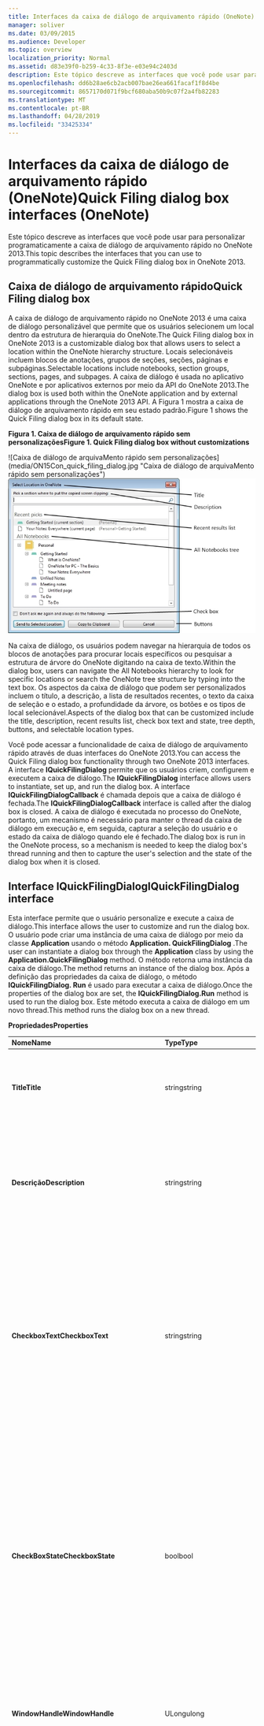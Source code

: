 ```yaml
---
title: Interfaces da caixa de diálogo de arquivamento rápido (OneNote)
manager: soliver
ms.date: 03/09/2015
ms.audience: Developer
ms.topic: overview
localization_priority: Normal
ms.assetid: d83e39f0-b259-4c33-8f3e-e03e94c2403d
description: Este tópico descreve as interfaces que você pode usar para personalizar programaticamente a caixa de diálogo de arquivamento rápido no OneNote 2013.
ms.openlocfilehash: dd6b28ae6cb2acb007bae26ea661facaf1f8d4be
ms.sourcegitcommit: 8657170d071f9bcf680aba50b9c07f2a4fb82283
ms.translationtype: MT
ms.contentlocale: pt-BR
ms.lasthandoff: 04/28/2019
ms.locfileid: "33425334"
---
```

# <a name="quick-filing-dialog-box-interfaces-onenote"></a><span data-ttu-id="069a2-103">Interfaces da caixa de diálogo de arquivamento rápido (OneNote)</span><span class="sxs-lookup"><span data-stu-id="069a2-103">Quick Filing dialog box interfaces (OneNote)</span></span>

<span data-ttu-id="069a2-104">Este tópico descreve as interfaces que você pode usar para personalizar programaticamente a caixa de diálogo de arquivamento rápido no OneNote 2013.</span><span class="sxs-lookup"><span data-stu-id="069a2-104">This topic describes the interfaces that you can use to programmatically customize the Quick Filing dialog box in OneNote 2013.</span></span>
  
## <a name="quick-filing-dialog-box"></a><span data-ttu-id="069a2-105">Caixa de diálogo de arquivamento rápido</span><span class="sxs-lookup"><span data-stu-id="069a2-105">Quick Filing dialog box</span></span>

<span data-ttu-id="069a2-106">A caixa de diálogo de arquivamento rápido no OneNote 2013 é uma caixa de diálogo personalizável que permite que os usuários selecionem um local dentro da estrutura de hierarquia do OneNote.</span><span class="sxs-lookup"><span data-stu-id="069a2-106">The Quick Filing dialog box in OneNote 2013 is a customizable dialog box that allows users to select a location within the OneNote hierarchy structure.</span></span> <span data-ttu-id="069a2-107">Locais selecionáveis incluem blocos de anotações, grupos de seções, seções, páginas e subpáginas.</span><span class="sxs-lookup"><span data-stu-id="069a2-107">Selectable locations include notebooks, section groups, sections, pages, and subpages.</span></span> <span data-ttu-id="069a2-108">A caixa de diálogo é usada no aplicativo OneNote e por aplicativos externos por meio da API do OneNote 2013.</span><span class="sxs-lookup"><span data-stu-id="069a2-108">The dialog box is used both within the OneNote application and by external applications through the OneNote 2013 API.</span></span> <span data-ttu-id="069a2-109">A Figura 1 mostra a caixa de diálogo de arquivamento rápido em seu estado padrão.</span><span class="sxs-lookup"><span data-stu-id="069a2-109">Figure 1 shows the Quick Filing dialog box in its default state.</span></span>
  
<span data-ttu-id="069a2-110">**Figura 1. Caixa de diálogo de arquivamento rápido sem personalizações**</span><span class="sxs-lookup"><span data-stu-id="069a2-110">**Figure 1. Quick Filing dialog box without customizations**</span></span>

<span data-ttu-id="069a2-111">![Caixa de diálogo de arquivaMento rápido sem personalizações] (media/ON15Con_quick_filing_dialog.jpg "Caixa de diálogo de arquivaMento rápido sem personalizações")</span><span class="sxs-lookup"><span data-stu-id="069a2-111">![Quick Filing dialog box without customizations](media/ON15Con_quick_filing_dialog.jpg "Quick Filing dialog box without customizations")</span></span>
  
<span data-ttu-id="069a2-112">Na caixa de diálogo, os usuários podem navegar na hierarquia de todos os blocos de anotações para procurar locais específicos ou pesquisar a estrutura de árvore do OneNote digitando na caixa de texto.</span><span class="sxs-lookup"><span data-stu-id="069a2-112">Within the dialog box, users can navigate the All Notebooks hierarchy to look for specific locations or search the OneNote tree structure by typing into the text box.</span></span> <span data-ttu-id="069a2-113">Os aspectos da caixa de diálogo que podem ser personalizados incluem o título, a descrição, a lista de resultados recentes, o texto da caixa de seleção e o estado, a profundidade da árvore, os botões e os tipos de local selecionável.</span><span class="sxs-lookup"><span data-stu-id="069a2-113">Aspects of the dialog box that can be customized include the title, description, recent results list, check box text and state, tree depth, buttons, and selectable location types.</span></span>

<span data-ttu-id="069a2-114">Você pode acessar a funcionalidade de caixa de diálogo de arquivamento rápido através de duas interfaces do OneNote 2013.</span><span class="sxs-lookup"><span data-stu-id="069a2-114">You can access the Quick Filing dialog box functionality through two OneNote 2013 interfaces.</span></span> <span data-ttu-id="069a2-115">A interface **IQuickFilingDialog** permite que os usuários criem, configurem e executem a caixa de diálogo.</span><span class="sxs-lookup"><span data-stu-id="069a2-115">The **IQuickFilingDialog** interface allows users to instantiate, set up, and run the dialog box.</span></span> <span data-ttu-id="069a2-116">A interface **IQuickFilingDialogCallback** é chamada depois que a caixa de diálogo é fechada.</span><span class="sxs-lookup"><span data-stu-id="069a2-116">The **IQuickFilingDialogCallback** interface is called after the dialog box is closed.</span></span> <span data-ttu-id="069a2-117">A caixa de diálogo é executada no processo do OneNote, portanto, um mecanismo é necessário para manter o thread da caixa de diálogo em execução e, em seguida, capturar a seleção do usuário e o estado da caixa de diálogo quando ele é fechado.</span><span class="sxs-lookup"><span data-stu-id="069a2-117">The dialog box is run in the OneNote process, so a mechanism is needed to keep the dialog box's thread running and then to capture the user's selection and the state of the dialog box when it is closed.</span></span> 
  
## <a name="iquickfilingdialog-interface"></a><span data-ttu-id="069a2-118">Interface IQuickFilingDialog</span><span class="sxs-lookup"><span data-stu-id="069a2-118">IQuickFilingDialog interface</span></span>
<span data-ttu-id="069a2-119"><a name="odc_IQuickFilingDialog"> </a></span><span class="sxs-lookup"><span data-stu-id="069a2-119"></span></span>

<span data-ttu-id="069a2-120">Esta interface permite que o usuário personalize e execute a caixa de diálogo.</span><span class="sxs-lookup"><span data-stu-id="069a2-120">This interface allows the user to customize and run the dialog box.</span></span> <span data-ttu-id="069a2-121">O usuário pode criar uma instância de uma caixa de diálogo por meio da classe **Application** usando o método **Application. QuickFilingDialog** .</span><span class="sxs-lookup"><span data-stu-id="069a2-121">The user can instantiate a dialog box through the **Application** class by using the **Application.QuickFilingDialog** method.</span></span> <span data-ttu-id="069a2-122">O método retorna uma instância da caixa de diálogo.</span><span class="sxs-lookup"><span data-stu-id="069a2-122">The method returns an instance of the dialog box.</span></span> <span data-ttu-id="069a2-123">Após a definição das propriedades da caixa de diálogo, o método **IQuickFilingDialog. Run** é usado para executar a caixa de diálogo.</span><span class="sxs-lookup"><span data-stu-id="069a2-123">Once the properties of the dialog box are set, the **IQuickFilingDialog.Run** method is used to run the dialog box.</span></span> <span data-ttu-id="069a2-124">Este método executa a caixa de diálogo em um novo thread.</span><span class="sxs-lookup"><span data-stu-id="069a2-124">This method runs the dialog box on a new thread.</span></span> 
  
<span data-ttu-id="069a2-125">**Propriedades**</span><span class="sxs-lookup"><span data-stu-id="069a2-125">**Properties**</span></span>

|<span data-ttu-id="069a2-126">**Nome**</span><span class="sxs-lookup"><span data-stu-id="069a2-126">**Name**</span></span>|<span data-ttu-id="069a2-127">**Type**</span><span class="sxs-lookup"><span data-stu-id="069a2-127">**Type**</span></span>|<span data-ttu-id="069a2-128">**Descrição**</span><span class="sxs-lookup"><span data-stu-id="069a2-128">**Description**</span></span>|
|:-----|:-----|:-----|
|<span data-ttu-id="069a2-129">**Title**</span><span class="sxs-lookup"><span data-stu-id="069a2-129">**Title**</span></span> <br/> |<span data-ttu-id="069a2-130">string</span><span class="sxs-lookup"><span data-stu-id="069a2-130">string</span></span>  <br/> |<span data-ttu-id="069a2-131">Obtém ou define o texto do título que aparece na barra de título da janela da caixa de diálogo.</span><span class="sxs-lookup"><span data-stu-id="069a2-131">Gets or sets the title text that appears in the title bar of the dialog box window.</span></span>  <br/> |
|<span data-ttu-id="069a2-132">**Descrição**</span><span class="sxs-lookup"><span data-stu-id="069a2-132">**Description**</span></span> <br/> |<span data-ttu-id="069a2-133">string</span><span class="sxs-lookup"><span data-stu-id="069a2-133">string</span></span>  <br/> |<span data-ttu-id="069a2-134">Obtém ou define a descrição do texto para instruir o usuário sobre o que selecionar.</span><span class="sxs-lookup"><span data-stu-id="069a2-134">Gets or sets the text description to instruct the user about what to select.</span></span> <span data-ttu-id="069a2-135">Esse valor pode ser texto de várias linhas.</span><span class="sxs-lookup"><span data-stu-id="069a2-135">This value can be multiple-line text.</span></span>  <br/> |
|<span data-ttu-id="069a2-136">**CheckboxText**</span><span class="sxs-lookup"><span data-stu-id="069a2-136">**CheckboxText**</span></span> <br/> |<span data-ttu-id="069a2-137">string</span><span class="sxs-lookup"><span data-stu-id="069a2-137">string</span></span>  <br/> |<span data-ttu-id="069a2-138">Obtém ou define o texto que segue a caixa de seleção.</span><span class="sxs-lookup"><span data-stu-id="069a2-138">Gets or sets the text that follows the check box.</span></span> <span data-ttu-id="069a2-139">Se esse valor for definido como uma cadeia de caracteres não vazia, uma caixa de seleção aparecerá na caixa de diálogo.</span><span class="sxs-lookup"><span data-stu-id="069a2-139">If this value is set to a non-empty string, a check box appears in the dialog box.</span></span> <span data-ttu-id="069a2-140">Se o valor for uma sequência de caracteres vazia, nenhuma caixa de seleção será exibida.</span><span class="sxs-lookup"><span data-stu-id="069a2-140">If the value is an empty string, no check box appears.</span></span>  <br/> |
|<span data-ttu-id="069a2-141">**CheckBoxState**</span><span class="sxs-lookup"><span data-stu-id="069a2-141">**CheckboxState**</span></span> <br/> |<span data-ttu-id="069a2-142">bool</span><span class="sxs-lookup"><span data-stu-id="069a2-142">bool</span></span>  <br/> |<span data-ttu-id="069a2-143">Obtém ou define o estado da caixa de seleção.</span><span class="sxs-lookup"><span data-stu-id="069a2-143">Gets or sets the state of the check box.</span></span> <span data-ttu-id="069a2-144">Se value for definido como **false**, a caixa de seleção será desmarcada quando a caixa de diálogo for iniciada.</span><span class="sxs-lookup"><span data-stu-id="069a2-144">If value is set to **false**, the check box is cleared when the dialog box is started.</span></span> <span data-ttu-id="069a2-145">Se o valor for definido como **true**, a caixa de seleção será marcada quando a caixa de diálogo for iniciada, desde que **CheckBoxText** seja uma cadeia de caracteres não vazia.</span><span class="sxs-lookup"><span data-stu-id="069a2-145">If the value is set to **true**, the check box is selected when the dialog box is started as long as **CheckboxText** is a non-empty string.</span></span>  <br/> |
|<span data-ttu-id="069a2-146">**WindowHandle**</span><span class="sxs-lookup"><span data-stu-id="069a2-146">**WindowHandle**</span></span> <br/> |<span data-ttu-id="069a2-147">ULong</span><span class="sxs-lookup"><span data-stu-id="069a2-147">ulong</span></span>  <br/> |<span data-ttu-id="069a2-148">Obtém a ID de identificador da janela da caixa de diálogo de arquivamento rápido.</span><span class="sxs-lookup"><span data-stu-id="069a2-148">Gets the handle ID of the Quick Filing dialog box window.</span></span>  <br/> |
|<span data-ttu-id="069a2-149">**TreeDepth**</span><span class="sxs-lookup"><span data-stu-id="069a2-149">**TreeDepth**</span></span> <br/> |<span data-ttu-id="069a2-150">**Hierarchyelement**</span><span class="sxs-lookup"><span data-stu-id="069a2-150">**HierarchyElement**</span></span> <br/> |<span data-ttu-id="069a2-151">Obtém ou define a profundidade da árvore do OneNote que deve ser exibida na seção todos os blocos de anotações.</span><span class="sxs-lookup"><span data-stu-id="069a2-151">Gets or sets how deep the OneNote tree should be displayed in the All Notebooks section.</span></span> <span data-ttu-id="069a2-152">Por padrão, a árvore é exibida até as seções.</span><span class="sxs-lookup"><span data-stu-id="069a2-152">By default, the tree is displayed up to the sections.</span></span> <span data-ttu-id="069a2-153">Essa propriedade não afeta o tipo de elementos que podem ser selecionados.</span><span class="sxs-lookup"><span data-stu-id="069a2-153">This property does not affect what type of elements can be selected.</span></span>  <br/> <span data-ttu-id="069a2-154">Se **TreeDepth** estiver definido como um elemento inferior na hierarquia do OneNote do que pode ser selecionado por qualquer um dos botões, a profundidade da árvore exibida será o elemento selecionável mais baixo possível.</span><span class="sxs-lookup"><span data-stu-id="069a2-154">If **TreeDepth** is set to an element lower in the OneNote hierarchy than can be selected by any of the buttons, the displayed tree depth will be the lowest possible selectable element.</span></span> <span data-ttu-id="069a2-155">Ou seja, se a profundidade da árvore for definida para ser exibida para a página, mas o elemento selecionável mais baixo for uma seção, a árvore será exibida para baixo para as seções.</span><span class="sxs-lookup"><span data-stu-id="069a2-155">That is, if tree depth is set to display down to pages, but the lowest selectable element is a section, the tree is displayed down to sections.</span></span>  <br/> |
|<span data-ttu-id="069a2-156">**ParentWindowHandle**</span><span class="sxs-lookup"><span data-stu-id="069a2-156">**ParentWindowHandle**</span></span> <br/> |<span data-ttu-id="069a2-157">ULong</span><span class="sxs-lookup"><span data-stu-id="069a2-157">ulong</span></span>  <br/> |<span data-ttu-id="069a2-158">Obtém ou define a ID de identificador da janela pai da caixa de diálogo.</span><span class="sxs-lookup"><span data-stu-id="069a2-158">Gets or sets the handle ID of the parent window of the dialog box.</span></span> <span data-ttu-id="069a2-159">Se essa propriedade for definida, a caixa de diálogo de arquivamento rápido será modal para a janela pai atribuída quando a caixa de diálogo for aberta.</span><span class="sxs-lookup"><span data-stu-id="069a2-159">If this property is set, the Quick Filing dialog box will be modal to the assigned parent window when the dialog box opens.</span></span> <span data-ttu-id="069a2-160">Ou seja, um usuário não poderá acessar a janela pai até que a caixa de diálogo de arquivamento rápido seja fechada.</span><span class="sxs-lookup"><span data-stu-id="069a2-160">That is, a user will not be able to access the parent window until the Quick Filing dialog box is closed.</span></span>  <br/> |
|<span data-ttu-id="069a2-161">**Posição**</span><span class="sxs-lookup"><span data-stu-id="069a2-161">**Position**</span></span> <br/> |<span data-ttu-id="069a2-162">tagPOINT</span><span class="sxs-lookup"><span data-stu-id="069a2-162">tagPOINT</span></span>  <br/> |<span data-ttu-id="069a2-163">Obtém ou define a posição da janela em relação à tela.</span><span class="sxs-lookup"><span data-stu-id="069a2-163">Gets or sets the position of the window in relation to the screen.</span></span> <span data-ttu-id="069a2-164">Por padrão, a caixa de diálogo aparece no meio da janela pai ou na área de trabalho.</span><span class="sxs-lookup"><span data-stu-id="069a2-164">By default, the dialog box appears in the middle of the parent window or the desktop.</span></span>  <br/> |
|<span data-ttu-id="069a2-165">**SelectedItem**</span><span class="sxs-lookup"><span data-stu-id="069a2-165">**SelectedItem**</span></span> <br/> |<span data-ttu-id="069a2-166">string</span><span class="sxs-lookup"><span data-stu-id="069a2-166">string</span></span>  <br/> |<span data-ttu-id="069a2-167">Obtém a ID de objeto do local do OneNote selecionado pelo usuário quando a caixa de diálogo é fechada.</span><span class="sxs-lookup"><span data-stu-id="069a2-167">Gets the object ID of the OneNote location selected by the user when the dialog box is closed.</span></span> <span data-ttu-id="069a2-168">Se o usuário clicar no botão **Cancelar** , o objeto será definido como nulo.</span><span class="sxs-lookup"><span data-stu-id="069a2-168">If the user clicks the **Cancel** button, the object is set to null.</span></span>  <br/> |
|<span data-ttu-id="069a2-169">**PressedButton**</span><span class="sxs-lookup"><span data-stu-id="069a2-169">**PressedButton**</span></span> <br/> |<span data-ttu-id="069a2-170">ULong</span><span class="sxs-lookup"><span data-stu-id="069a2-170">ulong</span></span>  <br/> |<span data-ttu-id="069a2-171">Obtém qual botão foi clicado quando a caixa de diálogo foi fechada.</span><span class="sxs-lookup"><span data-stu-id="069a2-171">Gets which button was clicked when the dialog box was closed.</span></span> <span data-ttu-id="069a2-172">Se o botão **Cancelar** foi clicado, essa propriedade retornará um valor de-1.</span><span class="sxs-lookup"><span data-stu-id="069a2-172">If the **Cancel** button was clicked, this property returns a value of -1.</span></span> <span data-ttu-id="069a2-173">Todos os outros botões são atribuídos valores inteiros de 0, incrementados por 1 para cada botão adicionado à caixa de diálogo.</span><span class="sxs-lookup"><span data-stu-id="069a2-173">All other buttons are assigned integer values from 0, incremented by 1 for each button added to the dialog box.</span></span> <span data-ttu-id="069a2-174">O valor inteiro do botão **OK** padrão é 0.</span><span class="sxs-lookup"><span data-stu-id="069a2-174">The integer value of the default **OK** button is 0.</span></span>  <br/> |
   
### <a name="methods"></a><span data-ttu-id="069a2-175">Métodos</span><span class="sxs-lookup"><span data-stu-id="069a2-175">Methods</span></span>

<span data-ttu-id="069a2-176">**SetRecentResults**</span><span class="sxs-lookup"><span data-stu-id="069a2-176">**SetRecentResults**</span></span>

|||
|:-----|:-----|
|<span data-ttu-id="069a2-177">**Descrição**</span><span class="sxs-lookup"><span data-stu-id="069a2-177">**Description**</span></span> <br/> |<span data-ttu-id="069a2-178">Define o que a lista de resultados recentes será exibida na caixa de diálogo de arquivamento rápido e indica se inclui alguns locais especiais de arquivamento na lista.</span><span class="sxs-lookup"><span data-stu-id="069a2-178">Sets what recent result list will be displayed in the Quick Filing dialog box, and indicates whether to include some special filing locations in the list.</span></span> <span data-ttu-id="069a2-179">Os usuários podem selecionar uma lista de resultados recente da enumeração [RecentResultType](enumerations-onenote-developer-reference.md#odc_RecentResultType) .</span><span class="sxs-lookup"><span data-stu-id="069a2-179">Users can select a recent result list from the [RecentResultType](enumerations-onenote-developer-reference.md#odc_RecentResultType) enumeration.</span></span> <span data-ttu-id="069a2-180">Os usuários também podem optar por adicionar as seguintes opções à lista: seção atual, página atual ou anotações não arquivadas.</span><span class="sxs-lookup"><span data-stu-id="069a2-180">Users can also choose to add the following options to the list: Current Section, Current Page, or Unfiled Notes.</span></span> <span data-ttu-id="069a2-181">Se **RecentResultType. rrtNone** for selecionado, nenhuma lista de resultados recentes será mostrada.</span><span class="sxs-lookup"><span data-stu-id="069a2-181">If **RecentResultType.rrtNone** is selected, no recent result list is shown.</span></span>  <br/> |
|<span data-ttu-id="069a2-182">**Sintaxe**</span><span class="sxs-lookup"><span data-stu-id="069a2-182">**Syntax**</span></span> <br/> | `HRESULT SetRecentResults (`<br/>`[in]RecentResultType recentResults,`<br/>`[in]VARIANT_BOOL fShowCurrentSection,`<br/>`[in]VARIANT_BOOL fShowCurrentPage,`<br/>`[in]VARIANT_BOOL fShowUnfiledNotes);` <br/> |
|<span data-ttu-id="069a2-183">**Parâmetros**</span><span class="sxs-lookup"><span data-stu-id="069a2-183">**Parameters**</span></span> <br/> | <span data-ttu-id="069a2-184">_recentResults_ &ndash; Um objeto do tipo **RecentResultType** que indica qual lista de resultados recentes, se houver, deve ser exibida.</span><span class="sxs-lookup"><span data-stu-id="069a2-184">_recentResults_ &ndash; An object of type **RecentResultType** that indicates which recent result list, if any, should appear.</span></span> <span data-ttu-id="069a2-185">Se **rrtNone** for selecionado, nenhuma lista de resultados recentes aparecerá na caixa de diálogo.</span><span class="sxs-lookup"><span data-stu-id="069a2-185">If **rrtNone** is selected, no recent result list appears in the dialog box.</span></span><br/><br/>  <span data-ttu-id="069a2-186">_fShowCurrentSection_ &ndash; Um valor Boolean que indica se a seção atual deve ser incluída na lista de resultados recentes.</span><span class="sxs-lookup"><span data-stu-id="069a2-186">_fShowCurrentSection_ &ndash; A Boolean value that indicates whether the current section should be included in the recent result list.</span></span><br/><br/>  <span data-ttu-id="069a2-187">_fShowCurrentPage_ &ndash; Um valor Boolean que indica se a página atual deve ser incluída na lista de resultados recentes.</span><span class="sxs-lookup"><span data-stu-id="069a2-187">_fShowCurrentPage_ &ndash; A Boolean value that indicates whether the current page should be included in the recent result list.</span></span><br/><br/>  <span data-ttu-id="069a2-188">_fShowUnfiledNotes_ &ndash; Um valor Boolean que indica se a seção anotações não arquivadas deve ser incluída na lista de resultados recentes.</span><span class="sxs-lookup"><span data-stu-id="069a2-188">_fShowUnfiledNotes_ &ndash; A Boolean value that indicates whether the Unfiled Notes section should be included in the recent result list.</span></span>  <br/> |
   
> [!NOTE]
> <span data-ttu-id="069a2-189">Se não for possível selecionar um local de arquivamento especial usando qualquer um dos botões da caixa de diálogo, ele não será exibido na lista.</span><span class="sxs-lookup"><span data-stu-id="069a2-189">If a special filing location cannot be selected by using any of the buttons in the dialog box, it is not shown in the list.</span></span> <span data-ttu-id="069a2-190">Se nenhum item selecionável na lista de resultados recentes for localizado, nenhuma lista de resultados recentes será exibida.</span><span class="sxs-lookup"><span data-stu-id="069a2-190">If no selectable item in the recent results list is found, no recent result list is displayed.</span></span> 
  
<span data-ttu-id="069a2-191">O exemplo a seguir usa o método **SetRecentResults** para exibir a seção atual, a página atual e a seção anotações não arquivadas na lista de resultados recentes.</span><span class="sxs-lookup"><span data-stu-id="069a2-191">The following example uses the **SetRecentResults** method to display the current section, current page, and the Unfiled Notes section in the recent result list.</span></span> 
  
```cs
        static void Main(string[] args)
        {
            Microsoft.Office.Interop.OneNote.Application app = 
                new Microsoft.Office.Interop.OneNote.Application();
            ... 
            // RECENT RESULTS
            qfDialog.SetRecentResults(RecentResultType.rrtFiling,
                /*Current Section*/ true,
                /*Current Page*/ true,
                /*Unfiled Notes*/ true);
            ...
        }

```

<span data-ttu-id="069a2-192">**AddButton**</span><span class="sxs-lookup"><span data-stu-id="069a2-192">**AddButton**</span></span>

|||
|:-----|:-----|
|<span data-ttu-id="069a2-193">**Descrição**</span><span class="sxs-lookup"><span data-stu-id="069a2-193">**Description**</span></span> <br/> |<span data-ttu-id="069a2-194">Permite que os usuários adicionem e personalizem botões na caixa de diálogo.</span><span class="sxs-lookup"><span data-stu-id="069a2-194">Allows users to add and customize buttons in the dialog box.</span></span> <span data-ttu-id="069a2-195">Os usuários podem especificar o texto nos botões e quais elementos da hierarquia do OneNote podem ser selecionados por cada botão.</span><span class="sxs-lookup"><span data-stu-id="069a2-195">Users can specify the text on the buttons and what elements of the OneNote hierarchy can be selected by each button.</span></span>  <br/> |
|<span data-ttu-id="069a2-196">**Sintaxe**</span><span class="sxs-lookup"><span data-stu-id="069a2-196">**Syntax**</span></span> <br/> | `HRESULT AddButton (`<br/>`[in]BSTR bstrText,`<br/>`[in]HierarchyElement allowedElements,`<br/>`[in]HierarchyElement allowedReadOnlyElements,`<br/>`[in]VARIANT_BOOL fDefault);` <br/> |
|<span data-ttu-id="069a2-197">**Parâmetros**</span><span class="sxs-lookup"><span data-stu-id="069a2-197">**Parameters**</span></span> <br/> | <span data-ttu-id="069a2-198">_bstrText_ &ndash; Uma cadeia de caracteres que especifica o texto a ser exibido no botão.</span><span class="sxs-lookup"><span data-stu-id="069a2-198">_bstrText_ &ndash; A string that specifies the text to appear on the button.</span></span> <span data-ttu-id="069a2-199">Para personalizar o botão **OK** padrão, passe um valor nulo como **bstrText**.</span><span class="sxs-lookup"><span data-stu-id="069a2-199">To customize the default **OK** button, pass in a null value as **bstrText**.</span></span>  <br/><br/><span data-ttu-id="069a2-200">_allowedElements_ &ndash; Um **hierarchyelement** que indica quais elementos de hierarquia do OneNote não somente leitura um usuário tem permissão para selecionar usando o botão.</span><span class="sxs-lookup"><span data-stu-id="069a2-200">_allowedElements_ &ndash; A **HierarchyElement** that indicates what non-read-only OneNote hierarchy elements a user is allowed to select by using the button.</span></span> <span data-ttu-id="069a2-201">Para selecionar vários itens, o usuário deve passar o operador **or** para todos os valores equivalentes uint dos tipos **hierarchyelement** permitidos como hierarchyelement \*\*\*\*.</span><span class="sxs-lookup"><span data-stu-id="069a2-201">For selecting multiple items, the user should pass in the **OR** operator for all the uint equivalent values of the **HierarchyElement** types allowed as a **HierarchyElement**.</span></span><br/><br/>  <span data-ttu-id="069a2-202">_allowedReadOnlyElements_ &ndash; Um **hierarchyelement** que indica quais elementos de hierarquia somente leitura do OneNote um usuário tem permissão para selecionar usando o botão.</span><span class="sxs-lookup"><span data-stu-id="069a2-202">_allowedReadOnlyElements_ &ndash; A **HierarchyElement** that indicates what OneNote read-only hierarchy elements a user is allowed to select by using the button.</span></span> <span data-ttu-id="069a2-203">Para selecionar vários itens, o usuário deve passar o operador **or** para todos os valores de equivalentes **uint** dos tipos **hierarchyelement** permitidos como hierarchyelement \*\*\*\*.</span><span class="sxs-lookup"><span data-stu-id="069a2-203">For selecting multiple items, the user should pass in the **OR** operator for all the **uint** equivalents values of the **HierarchyElement** types allowed as a **HierarchyElement**.</span></span><br/><br/>  <span data-ttu-id="069a2-204">_fDefault_ &ndash; Um valor booliano que especifica se esse botão deve ser o botão padrão.</span><span class="sxs-lookup"><span data-stu-id="069a2-204">_fDefault_ &ndash; A Boolean value that specifies whether this button should be the default button.</span></span> <span data-ttu-id="069a2-205">Se vários botões estiverem definidos como padrão, o último botão especificado se tornará o botão padrão.</span><span class="sxs-lookup"><span data-stu-id="069a2-205">If multiple buttons are set as default, the last specified button becomes the default button.</span></span>  <br/> |
   
<span data-ttu-id="069a2-206">O exemplo a seguir adiciona três botões à caixa de diálogo de arquivamento rápido.</span><span class="sxs-lookup"><span data-stu-id="069a2-206">The following example adds three buttons to the Quick Filing dialog box.</span></span> <span data-ttu-id="069a2-207">O primeiro, **todos**, pode ser selecionado por todos os elementos na árvore de hierarquia do OneNote.</span><span class="sxs-lookup"><span data-stu-id="069a2-207">The first one, **All**, can be selected by all elements in the OneNote hierarchy tree.</span></span> <span data-ttu-id="069a2-208">Os outros, **blocos de anotações** e **páginas**podem ser selecionados somente se seus elementos, blocos de anotações e páginas correspondentes estiverem selecionados.</span><span class="sxs-lookup"><span data-stu-id="069a2-208">The others, **Notebooks** and **Pages**, can be selected only if their corresponding elements, Notebooks and Pages, are selected.</span></span>
  
```cs
        static void Main(string[] args)
        {
            Microsoft.Office.Interop.OneNote.Application app = 
                new Microsoft.Office.Interop.OneNote.Application();
            ... 
            
            // BUTTONS
            HierarchyElement heAll = (HierarchyElement) 
                ((uint)HierarchyElement.heNotebooks | 
                (uint)HierarchyElement.heSectionGroups | 
                (uint)HierarchyElement.heSections |  
                (uint)HierarchyElement.hePages);
            
            qfDialog.AddButton("All", heAll, heAll, true);
            qfDialog.AddButton("Notebooks", HierarchyElement.heNotebooks, 
                HierarchyElement.heNotebooks, false);
            qfDialog.AddButton("Pages", HierarchyElement.hePages, 
                HierarchyElement.hePages, false);
            ... 
        }

```

<span data-ttu-id="069a2-209">**Run**</span><span class="sxs-lookup"><span data-stu-id="069a2-209">**Run**</span></span>

|||
|:-----|:-----|
|<span data-ttu-id="069a2-210">**Descrição**</span><span class="sxs-lookup"><span data-stu-id="069a2-210">**Description**</span></span> <br/> |<span data-ttu-id="069a2-211">Exibe a caixa de diálogo de arquivamento rápido a partir de um novo thread.</span><span class="sxs-lookup"><span data-stu-id="069a2-211">Displays the Quick Filing dialog box from a new thread.</span></span> <span data-ttu-id="069a2-212">Ele faz referência à interface **IQuickFilingDialogCallback** , cujo método **OnDialogClosed** será chamado depois que a caixa de diálogo for fechada.</span><span class="sxs-lookup"><span data-stu-id="069a2-212">It takes a reference to the **IQuickFilingDialogCallback** interface, whose **OnDialogClosed** method will be called once the dialog box closes.</span></span>  <br/> |
|<span data-ttu-id="069a2-213">**Sintaxe**</span><span class="sxs-lookup"><span data-stu-id="069a2-213">**Syntax**</span></span> <br/> | `HRESULT Run (`<br/>`[in]IQuickFilingDialogCallback piCallback);` <br/> |
|<span data-ttu-id="069a2-214">**Parâmetros**</span><span class="sxs-lookup"><span data-stu-id="069a2-214">**Parameters**</span></span> <br/> | <span data-ttu-id="069a2-215">_piCallback_ &ndash; Uma referência à interface **IQuickFilingDialogCallback** que será instanciada quando a caixa de diálogo for fechada.</span><span class="sxs-lookup"><span data-stu-id="069a2-215">_piCallback_ &ndash; A reference to the **IQuickFilingDialogCallback** interface that will be instantiated once the dialog box closes.</span></span>  <br/> |
   
<span data-ttu-id="069a2-216">O exemplo a seguir usa o método **Run** para exibir a caixa de diálogo de arquivamento rápido a partir de um novo thread.</span><span class="sxs-lookup"><span data-stu-id="069a2-216">The following example uses the **Run** method to display the Quick Filing dialog box from a new thread.</span></span> 
  
```cs
    class OpenQuickFilingDialog
    {
            ... 
        static void Main(string[] args)
        {
            Microsoft.Office.Interop.OneNote.Application app = 
                new Microsoft.Office.Interop.OneNote.Application();
            ... 
            // Display Quick Filing UI
            qfDialog.Run(new Callback());
            ... 
        }
    }

```

<span data-ttu-id="069a2-217">**TreeCollapsedState**</span><span class="sxs-lookup"><span data-stu-id="069a2-217">**TreeCollapsedState**</span></span>

|||
|:-----|:-----|
|<span data-ttu-id="069a2-218">**Descrição**</span><span class="sxs-lookup"><span data-stu-id="069a2-218">**Description**</span></span> <br/> |<span data-ttu-id="069a2-219">Indica se a árvore hierárquica deve ser expandida ou recolhida.</span><span class="sxs-lookup"><span data-stu-id="069a2-219">Indicates whether the hierarchy tree should be expanded or collapsed.</span></span>  <br/> |
|<span data-ttu-id="069a2-220">**Sintaxe**</span><span class="sxs-lookup"><span data-stu-id="069a2-220">**Syntax**</span></span> <br/> | `HRESULT TreeCollapsedState(`<br/>`[in] TreeCollapsedStateType tcs);` <br/> |
|<span data-ttu-id="069a2-221">**Parâmetros**</span><span class="sxs-lookup"><span data-stu-id="069a2-221">**Parameters**</span></span> <br/> | <span data-ttu-id="069a2-222">_TCS_ -especifica se a árvore está expandida ou recolhida.</span><span class="sxs-lookup"><span data-stu-id="069a2-222">_tcs_ - Specifies whether the tree is expanded or collapsed.</span></span>  <br/> |
   
<span data-ttu-id="069a2-223">**NotebookFilterOut**</span><span class="sxs-lookup"><span data-stu-id="069a2-223">**NotebookFilterOut**</span></span>

|||
|:-----|:-----|
|<span data-ttu-id="069a2-224">**Descrição**</span><span class="sxs-lookup"><span data-stu-id="069a2-224">**Description**</span></span> <br/> |<span data-ttu-id="069a2-225">Filtra a lista de blocos de anotações mostrados por tipo.</span><span class="sxs-lookup"><span data-stu-id="069a2-225">Filters the list of notebooks shown by type.</span></span>  <br/> |
|<span data-ttu-id="069a2-226">**Sintaxe**</span><span class="sxs-lookup"><span data-stu-id="069a2-226">**Syntax**</span></span> <br/> | `HRESULT NotebookFilterOut(`<br/>`[in] NotebookFilterOutType nfo);` <br/> |
|<span data-ttu-id="069a2-227">**Parâmetros**</span><span class="sxs-lookup"><span data-stu-id="069a2-227">**Parameters**</span></span> <br/> | <span data-ttu-id="069a2-228">_NFO_ -especifica o conjunto de blocos de anotações que devem ser filtrados da lista</span><span class="sxs-lookup"><span data-stu-id="069a2-228">_nfo_ - Specifies the set of notebooks that are to be filtered out of the list</span></span>  <br/> |
   
<span data-ttu-id="069a2-229">**ShowCreateNewNotebook**</span><span class="sxs-lookup"><span data-stu-id="069a2-229">**ShowCreateNewNotebook**</span></span>

|||
|:-----|:-----|
|<span data-ttu-id="069a2-230">**Descrição**</span><span class="sxs-lookup"><span data-stu-id="069a2-230">**Description**</span></span> <br/> |<span data-ttu-id="069a2-231">Exibe a opção Criar novo bloco de anotações na caixa de diálogo.</span><span class="sxs-lookup"><span data-stu-id="069a2-231">Displays the create new notebook option in the dialog.</span></span>  <br/> |
|<span data-ttu-id="069a2-232">**Sintaxe**</span><span class="sxs-lookup"><span data-stu-id="069a2-232">**Syntax**</span></span> <br/> | `HRESULT ShowCreateNewNotebook ();` <br/> |
|<span data-ttu-id="069a2-233">**Parâmetros**</span><span class="sxs-lookup"><span data-stu-id="069a2-233">**Parameters**</span></span> <br/> |<span data-ttu-id="069a2-234">Nenhum</span><span class="sxs-lookup"><span data-stu-id="069a2-234">None</span></span>  <br/> |
   
<span data-ttu-id="069a2-235">**AddInitialEditor**</span><span class="sxs-lookup"><span data-stu-id="069a2-235">**AddInitialEditor**</span></span>

|||
|:-----|:-----|
|<span data-ttu-id="069a2-236">**Descrição**</span><span class="sxs-lookup"><span data-stu-id="069a2-236">**Description**</span></span> <br/> |<span data-ttu-id="069a2-237">Adiciona um usuário como um editor inicial a um bloco de anotações na caixa de diálogo de arquivamento rápido.</span><span class="sxs-lookup"><span data-stu-id="069a2-237">Adds a user as an initial editor to a notebook in the Quick Filing dialog box.</span></span>  <br/> |
|<span data-ttu-id="069a2-238">**Sintaxe**</span><span class="sxs-lookup"><span data-stu-id="069a2-238">**Syntax**</span></span> <br/> | `HRESULT AddInitialEditor (BSTR initialEditor);` <br/> |
|<span data-ttu-id="069a2-239">**Parâmetros**</span><span class="sxs-lookup"><span data-stu-id="069a2-239">**Parameters**</span></span> <br/> | <span data-ttu-id="069a2-240">_initialEditor_ -o endereço de email do usuário que você deseja adicionar como um editor ao bloco de anotações.</span><span class="sxs-lookup"><span data-stu-id="069a2-240">_initialEditor_ - The email address of the user you wish to add as an editor to the notebook.</span></span> <span data-ttu-id="069a2-241">Quando o bloco de anotações é criado por meio da caixa de diálogo de arquivamento rápido, ele é automaticamente compartilhado com todos os editores iniciais.</span><span class="sxs-lookup"><span data-stu-id="069a2-241">When the notebook is created via the Quick Filing dialog box, it is automatically shared with all Initial Editors.</span></span>  <br/> |
   
<span data-ttu-id="069a2-242">**ClearInitialEditors**</span><span class="sxs-lookup"><span data-stu-id="069a2-242">**ClearInitialEditors**</span></span>

|||
|:-----|:-----|
|<span data-ttu-id="069a2-243">**Descrição**</span><span class="sxs-lookup"><span data-stu-id="069a2-243">**Description**</span></span> <br/> |<span data-ttu-id="069a2-244">Remove todos os editores iniciais da caixa de diálogo de arquivamento rápido.</span><span class="sxs-lookup"><span data-stu-id="069a2-244">Removes all initial editors from the Quick Filing dialog box.</span></span>  <br/> |
|<span data-ttu-id="069a2-245">**Sintaxe**</span><span class="sxs-lookup"><span data-stu-id="069a2-245">**Syntax**</span></span> <br/> | `HRESULT ClearInitialEditors ();` <br/> |
|<span data-ttu-id="069a2-246">**Parâmetros**</span><span class="sxs-lookup"><span data-stu-id="069a2-246">**Parameters**</span></span> <br/> |<span data-ttu-id="069a2-247">Nenhum</span><span class="sxs-lookup"><span data-stu-id="069a2-247">None</span></span>  <br/> |
   
<span data-ttu-id="069a2-248">**ShowSharingHyperlink**</span><span class="sxs-lookup"><span data-stu-id="069a2-248">**ShowSharingHyperlink**</span></span>

|||
|:-----|:-----|
|<span data-ttu-id="069a2-249">**Descrição**</span><span class="sxs-lookup"><span data-stu-id="069a2-249">**Description**</span></span> <br/> |<span data-ttu-id="069a2-250">Exibe o hiperlink do tópico da ajuda de compartilhamento na caixa de diálogo de arquivamento rápido.</span><span class="sxs-lookup"><span data-stu-id="069a2-250">Displays the Sharing Help Topic Hyperlink in the Quick Filing dialog box.</span></span>  <br/> |
|<span data-ttu-id="069a2-251">**Sintaxe**</span><span class="sxs-lookup"><span data-stu-id="069a2-251">**Syntax**</span></span> <br/> | `HRESULT ShowSharingHyperlink();` <br/> |
|<span data-ttu-id="069a2-252">**Parâmetros**</span><span class="sxs-lookup"><span data-stu-id="069a2-252">**Parameters**</span></span> <br/> |<span data-ttu-id="069a2-253">Nenhum</span><span class="sxs-lookup"><span data-stu-id="069a2-253">None</span></span>  <br/> |
   
## <a name="iquickfilingdialogcallback-interface"></a><span data-ttu-id="069a2-254">Interface IQuickFilingDialogCallback</span><span class="sxs-lookup"><span data-stu-id="069a2-254">IQuickFilingDialogCallback interface</span></span>
<span data-ttu-id="069a2-255"><a name="odc_IQuickFilingDialog"> </a></span><span class="sxs-lookup"><span data-stu-id="069a2-255"></span></span>

<span data-ttu-id="069a2-256">Essa interface permite que o usuário acesse as propriedades da caixa de diálogo após o fechamento da caixa de diálogo.</span><span class="sxs-lookup"><span data-stu-id="069a2-256">This interface allows the user to access the dialog box properties after the dialog box closes.</span></span> <span data-ttu-id="069a2-257">Depois que a caixa de diálogo é fechada, o OneNote 2013 chama o método **IQuickFilingDialogCallback. OnDialogClose** nesta interface.</span><span class="sxs-lookup"><span data-stu-id="069a2-257">Once the dialog box closes, OneNote 2013 calls the **IQuickFilingDialogCallback.OnDialogClose** method in this interface.</span></span> 
  
<span data-ttu-id="069a2-258">Uma classe que herda esta interface deve ser definida.</span><span class="sxs-lookup"><span data-stu-id="069a2-258">A class that inherits this interface has to be defined.</span></span>
  
### <a name="methods"></a><span data-ttu-id="069a2-259">Métodos</span><span class="sxs-lookup"><span data-stu-id="069a2-259">Methods</span></span>

<span data-ttu-id="069a2-260">A seção a seguir descreve os métodos associados às interfaces detalhadas anteriormente.</span><span class="sxs-lookup"><span data-stu-id="069a2-260">The following section describes the methods associated with the interfaces detailed previously.</span></span>
  
<span data-ttu-id="069a2-261">**OnDialogClosed**</span><span class="sxs-lookup"><span data-stu-id="069a2-261">**OnDialogClosed**</span></span>

|||
|:-----|:-----|
|<span data-ttu-id="069a2-262">**Descrição**</span><span class="sxs-lookup"><span data-stu-id="069a2-262">**Description**</span></span> <br/> |<span data-ttu-id="069a2-263">Permite que os usuários adicionem funcionalidade para capturar e usar a seleção de usuário na caixa de diálogo.</span><span class="sxs-lookup"><span data-stu-id="069a2-263">Enables users to add functionality to capture and use the user selection from the dialog box.</span></span> <span data-ttu-id="069a2-264">Este método é chamado depois que a caixa de diálogo de arquivamento rápido é fechada.</span><span class="sxs-lookup"><span data-stu-id="069a2-264">This method is called after the Quick Filing dialog box is closed.</span></span> <span data-ttu-id="069a2-265">Este método é uma função que as interfaces do **IQuickFilingDialogCallback** precisam definir.</span><span class="sxs-lookup"><span data-stu-id="069a2-265">This method is a function that **IQuickFilingDialogCallback** interfaces have to define.</span></span>  <br/> |
|<span data-ttu-id="069a2-266">**Sintaxe**</span><span class="sxs-lookup"><span data-stu-id="069a2-266">**Syntax**</span></span> <br/> | `HRESULT OnDialogClosed (`<br/>`[in]IQuickFilingDialog dialog);` <br/> |
|<span data-ttu-id="069a2-267">**Parâmetros**</span><span class="sxs-lookup"><span data-stu-id="069a2-267">**Parameters**</span></span> <br/> | <span data-ttu-id="069a2-268">_caixa de diálogo_ &ndash; O objeto **IQuickFilingDialog** que chamou o método **OnDialogClose** .</span><span class="sxs-lookup"><span data-stu-id="069a2-268">_dialog_ &ndash; The **IQuickFilingDialog** object that called the **OnDialogClose** method.</span></span>  <br/> |
   
<span data-ttu-id="069a2-269">O exemplo a seguir é uma interface **IQuickFilingDialogCallback** de exemplo.</span><span class="sxs-lookup"><span data-stu-id="069a2-269">The following example is a sample **IQuickFilingDialogCallback** interface.</span></span> <span data-ttu-id="069a2-270">O método **OnDialogClose** imprime a seleção do usuário da caixa de diálogo de arquivamento rápido no console.</span><span class="sxs-lookup"><span data-stu-id="069a2-270">The **OnDialogClose** method prints the user's selection from the Quick Filing dialog box to the console.</span></span> 
  
```cs
    class Callback : IQuickFilingDialogCallback
    {
        public Callback(){}
        public void OnDialogClosed(IQuickFilingDialog qfDialog)
        {
            Console.WriteLine(qfDialog.SelectedItem);
            Console.WriteLine(qfDialog.PressedButton);
            Console.WriteLine(qfDialog.CheckboxState);
        }
    }

```

## <a name="example"></a><span data-ttu-id="069a2-271">Exemplo</span><span class="sxs-lookup"><span data-stu-id="069a2-271">Example</span></span>
<span data-ttu-id="069a2-272"><a name="odc_IQuickFilingDialog"> </a></span><span class="sxs-lookup"><span data-stu-id="069a2-272"></span></span>

<span data-ttu-id="069a2-273">O exemplo de código a seguir abre uma caixa de diálogo de arquivamento rápido que tem um título personalizado, uma descrição, uma lista de resultados recentes, a profundidade da árvore, a caixa de seleção e os botões.</span><span class="sxs-lookup"><span data-stu-id="069a2-273">The following code example opens a Quick Filing dialog box that has a customized title, description, recent result list, tree depth, check box, and buttons.</span></span> <span data-ttu-id="069a2-274">O item selecionado do usuário, o botão pressionado e o estado da caixa de seleção serão exibidos em uma janela do console quando a caixa de diálogo for fechada.</span><span class="sxs-lookup"><span data-stu-id="069a2-274">The user's selected item, pressed button, and check-box state will be displayed in a console window when the dialog box is closed.</span></span> <span data-ttu-id="069a2-275">Para ver o botão de página habilitado, o usuário terá que procurar por uma página e selecioná-la, pois a profundidade da árvore é definida para as seções.</span><span class="sxs-lookup"><span data-stu-id="069a2-275">To see the page button enabled, the user will have to search for a page and select it, because the tree depth is set down to sections.</span></span> <span data-ttu-id="069a2-276">A caixa de diálogo não é um filho de nenhuma janela.</span><span class="sxs-lookup"><span data-stu-id="069a2-276">The dialog box is not a child of any window.</span></span>
  
```cs
using System;
using System.Collections.Generic;
using System.Linq;
using System.Text;
using System.Threading;
using Microsoft.Office.Interop.OneNote;
namespace SampleQFD
{
    class OpenQuickFilingDialog
    {
        private static EventWaitHandle wh = new AutoResetEvent(false);
        private static IQuickFilingDialog qfDialog;
        private static String strTitle = "Sample Title";
        private static String strDescription = "Sample Description";
        private static String strCheckboxText = "Sample Checkbox";
        static void Main(string[] args)
        {
            Microsoft.Office.Interop.OneNote.Application app = 
                new Microsoft.Office.Interop.OneNote.Application();
            // Instantiate Quick Filing UI
            qfDialog = app.QuickFiling();
            #region//SET API PARAMETERS
            // TITLE
            qfDialog.Title = strTitle;
            // DESCRIPTION
            qfDialog.Description = strDescription;
            // RECENT RESULTS
            qfDialog.SetRecentResults(RecentResultType.rrtFiling,
                /*Current Section*/ true,
                /*Current Page*/ true,
                /*Unfiled Notes*/ true);
            // TREE DEPTH
            qfDialog.TreeDepth = HierarchyElement.heSections;
            // CHECKBOX
            qfDialog.CheckboxText = strCheckboxText;
            qfDialog.CheckboxState = false;
            // BUTTONS
            HierarchyElement heAll = (HierarchyElement) 
                ((uint)HierarchyElement.heNotebooks | 
                (uint)HierarchyElement.heSectionGroups | 
                (uint)HierarchyElement.heSections |  
                (uint)HierarchyElement.hePages);
            
            qfDialog.AddButton("All", heAll, heAll, true);
            qfDialog.AddButton("Notebooks", HierarchyElement.heNotebooks, 
                HierarchyElement.heNotebooks, false);
            qfDialog.AddButton("Pages", HierarchyElement.hePages, 
                HierarchyElement.hePages, false);
            // PARENTWINDOW
            #endregion
            // Display Quick Filing UI
            qfDialog.Run(new Callback());
            // Clean up and Wait so console window does not close
            qfDialog = null;
            wh.WaitOne();
        }
    }
    class Callback : IQuickFilingDialogCallback
    {
        public Callback(){}
        public void OnDialogClosed(IQuickFilingDialog qfDialog)
        {
            Console.WriteLine(qfDialog.SelectedItem);
            Console.WriteLine(qfDialog.PressedButton);
            Console.WriteLine(qfDialog.CheckboxState);
        }
    }
}

```

## <a name="see-also"></a><span data-ttu-id="069a2-277">Confira também</span><span class="sxs-lookup"><span data-stu-id="069a2-277">See also</span></span>

- [<span data-ttu-id="069a2-278">Referência do desenvolvedor do OneNote</span><span class="sxs-lookup"><span data-stu-id="069a2-278">OneNote developer reference</span></span>](onenote-developer-reference.md)

